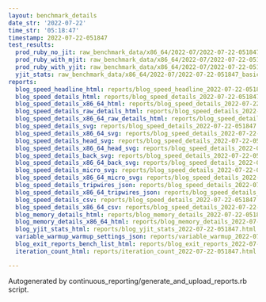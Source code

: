 ```yaml
---
layout: benchmark_details
date_str: '2022-07-22'
time_str: '05:18:47'
timestamp: 2022-07-22-051847
test_results:
  prod_ruby_no_jit: raw_benchmark_data/x86_64/2022-07/2022-07-22-051847_basic_benchmark_prod_ruby_no_jit.json
  prod_ruby_with_mjit: raw_benchmark_data/x86_64/2022-07/2022-07-22-051847_basic_benchmark_prod_ruby_with_mjit.json
  prod_ruby_with_yjit: raw_benchmark_data/x86_64/2022-07/2022-07-22-051847_basic_benchmark_prod_ruby_with_yjit.json
  yjit_stats: raw_benchmark_data/x86_64/2022-07/2022-07-22-051847_basic_benchmark_yjit_stats.json
reports:
  blog_speed_headline_html: reports/blog_speed_headline_2022-07-22-051847.html
  blog_speed_details_html: reports/blog_speed_details_2022-07-22-051847.html
  blog_speed_details_x86_64_html: reports/blog_speed_details_2022-07-22-051847.x86_64.html
  blog_speed_details_raw_details_html: reports/blog_speed_details_2022-07-22-051847.raw_details.html
  blog_speed_details_x86_64_raw_details_html: reports/blog_speed_details_2022-07-22-051847.x86_64.raw_details.html
  blog_speed_details_svg: reports/blog_speed_details_2022-07-22-051847.svg
  blog_speed_details_x86_64_svg: reports/blog_speed_details_2022-07-22-051847.x86_64.svg
  blog_speed_details_head_svg: reports/blog_speed_details_2022-07-22-051847.head.svg
  blog_speed_details_x86_64_head_svg: reports/blog_speed_details_2022-07-22-051847.x86_64.head.svg
  blog_speed_details_back_svg: reports/blog_speed_details_2022-07-22-051847.back.svg
  blog_speed_details_x86_64_back_svg: reports/blog_speed_details_2022-07-22-051847.x86_64.back.svg
  blog_speed_details_micro_svg: reports/blog_speed_details_2022-07-22-051847.micro.svg
  blog_speed_details_x86_64_micro_svg: reports/blog_speed_details_2022-07-22-051847.x86_64.micro.svg
  blog_speed_details_tripwires_json: reports/blog_speed_details_2022-07-22-051847.tripwires.json
  blog_speed_details_x86_64_tripwires_json: reports/blog_speed_details_2022-07-22-051847.x86_64.tripwires.json
  blog_speed_details_csv: reports/blog_speed_details_2022-07-22-051847.csv
  blog_speed_details_x86_64_csv: reports/blog_speed_details_2022-07-22-051847.x86_64.csv
  blog_memory_details_html: reports/blog_memory_details_2022-07-22-051847.html
  blog_memory_details_x86_64_html: reports/blog_memory_details_2022-07-22-051847.x86_64.html
  blog_yjit_stats_html: reports/blog_yjit_stats_2022-07-22-051847.html
  variable_warmup_warmup_settings_json: reports/variable_warmup_2022-07-22-051847.warmup_settings.json
  blog_exit_reports_bench_list_html: reports/blog_exit_reports_2022-07-22-051847.bench_list.html
  iteration_count_html: reports/iteration_count_2022-07-22-051847.html

---
```

Autogenerated by continuous_reporting/generate_and_upload_reports.rb script.
